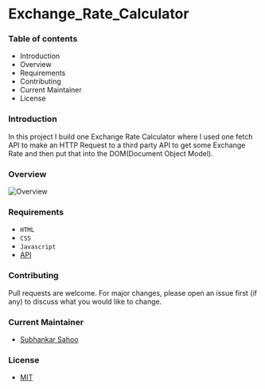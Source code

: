 # Exchange_Rate_Calculator

### Table of contents

- Introduction
- Overview
- Requirements
- Contributing
- Current Maintainer
- License


### Introduction

In this project I build one Exchange Rate Calculator where I used one fetch API to make an HTTP Request to a third party API to get some Exchange Rate and then put that into the DOM(Document Object Model).


### Overview

<img src="https://github.com/sahoo-subha/Exchange_Rate_Calculator/blob/main/README_Image/Main-screen.png" alt="Overview" style="display: inline-block; margin: 0 auto; max-width: 300px">


### Requirements
- `HTML`
- `CSS`
- `Javascript`
- [API](https://www.exchangerate-api.com/)



### Contributing

Pull requests are welcome. For major changes, please open an issue first (if any)
to discuss what you would like to change.


### Current Maintainer
- [Subhankar Sahoo](https://github.com/sahoo-subha)

### License

- [MIT](https://github.com/sahoo-subha/Exchange_Rate_Calculator/blob/main/LICENSE)
